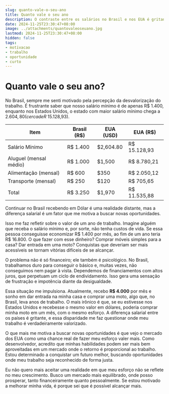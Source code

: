 ```yaml
---
slug: quanto-vale-o-seu-ano
title: Quanto vale o seu ano
description: O contraste entre os salários no Brasil e nos EUA é gritante. Receber o salário mínimo no Brasil não é suficiente para conquistar objetivos simples, como dar entrada em uma moto ou em uma casa. Isso reflete não só uma realidade financeira difícil, mas também um desgaste psicológico constante. Esse texto fala sobre como essa desigualdade motiva a busca por novas oportunidades.
date: 2024-11-25T23:30:47+08:00
image: ../attachments/quantovaleoseuano.jpg
lastmod: 2024-11-25T23:30:47+08:00
hidden: false
tags:
- motivacao
- trabalho
- oportunidade
- curto
---
```


# Quanto vale o seu ano?

No Brasil, sempre me senti motivado pela percepção da desvalorização do trabalho. É frustrante saber que nosso salário mínimo é de apenas R$ 1.400, enquanto nos Estados Unidos, o estado com maior salário mínimo chega a $2.604,80 (cerca de R$ 15.128,93).

| Item                   | Brasil (R$) | EUA (USD)   | EUA (R$)      |
|------------------------|-------------|-------------|---------------|
| Salário Mínimo         | R$ 1.400    | $2,604.80   | R$ 15.128,93  |
| Aluguel (mensal médio) | R$ 1.000    | $1,500      | R$ 8.780,21   |
| Alimentação (mensal)   | R$ 600      | $350        | R$ 2.050,12   |
| Transporte (mensal)    | R$ 250      | $120        | R$ 705,65     |
| Total                  | R$ 3.250    | $1,970      | R$ 11.535,88  |

Continuar no Brasil recebendo em Dólar é uma realidade distante, mas a diferença salarial é um fator que me motiva a buscar novas oportunidades.

Isso me faz refletir sobre o valor de um ano de trabalho. Imagine alguém que receba o salário mínimo e, por sorte, não tenha custos de vida. Se essa pessoa conseguisse economizar R$ 1.400 por mês, ao fim de um ano teria R$ 16.800. O que fazer com esse dinheiro? Comprar móveis simples para a casa? Dar entrada em uma moto? Conquistas que deveriam ser mais acessíveis se tornam vitórias difíceis de se alcançar.

O problema não é só financeiro; ele também é psicológico. No Brasil, trabalhamos duro para conseguir o básico e, muitas vezes, não conseguimos nem pagar à vista. Dependemos de financiamentos com altos juros, que perpetuam um ciclo de endividamento. Isso gera uma sensação de frustração e impotência diante da desigualdade.

Essa situação me impulsiona. Atualmente, recebo **R$ 4.000** por mês e sonho em dar entrada na minha casa e comprar uma moto, algo que, no Brasil, leva anos de trabalho. O mais irônico é que, se eu estivesse nos Estados Unidos e recebesse o mesmo valor em dólares, poderia comprar minha moto em um mês, com o mesmo esforço. A diferença salarial entre os países é gritante, e essa disparidade me faz questionar onde meu trabalho é verdadeiramente valorizado.

O que mais me motiva a buscar novas oportunidades é que vejo o mercado dos EUA como uma chance real de fazer meu esforço valer mais. Como desenvolvedor, acredito que minhas habilidades podem ser mais bem aproveitadas em um mercado onde o retorno é proporcional ao trabalho. Estou determinado a conquistar um futuro melhor, buscando oportunidades onde meu trabalho seja reconhecido de forma justa.

Eu não quero mais aceitar uma realidade em que meu esforço não se reflete no meu crescimento. Busco um mercado mais equilibrado, onde posso prosperar, tanto financeiramente quanto pessoalmente. Se estou motivado a melhorar minha vida, é porque sei que é possível alcançar mais.